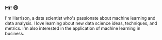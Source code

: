 ### Hi! 😄

I'm Harrison, a data scientist who's passionate about machine learning and data analysis. I love learning about new data science ideas, techniques, and metrics. I'm also interested in the application of machine learning in business.
